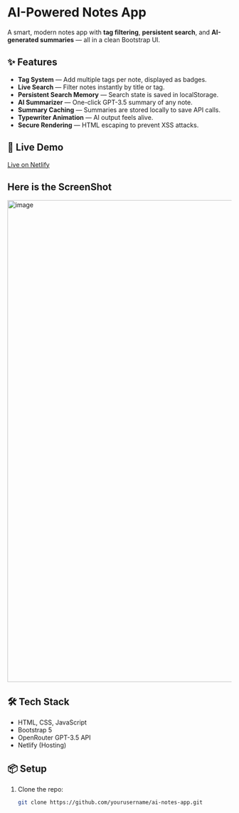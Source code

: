 # AI-Powered Notes App

A smart, modern notes app with **tag filtering**, **persistent search**, and **AI-generated summaries** — all in a clean Bootstrap UI.

## ✨ Features
- **Tag System** — Add multiple tags per note, displayed as badges.
- **Live Search** — Filter notes instantly by title or tag.
- **Persistent Search Memory** — Search state is saved in localStorage.
- **AI Summarizer** — One-click GPT-3.5 summary of any note.
- **Summary Caching** — Summaries are stored locally to save API calls.
- **Typewriter Animation** — AI output feels alive.
- **Secure Rendering** — HTML escaping to prevent XSS attacks.

## 🚀 Live Demo
[Live on Netlify](https://ai-powered-notes-app.netlify.app/)

## Here is the ScreenShot
<img width="1920" height="1080" alt="image" src="https://github.com/user-attachments/assets/23b00b85-6ac3-4a04-a37d-92253ad2ed9e" />


## 🛠️ Tech Stack
- HTML, CSS, JavaScript
- Bootstrap 5
- OpenRouter GPT-3.5 API
- Netlify (Hosting)

## 📦 Setup
1. Clone the repo:
   ```bash
   git clone https://github.com/yourusername/ai-notes-app.git

